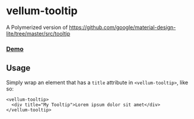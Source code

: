 # vellum-tooltip

A Polymerized version of https://github.com/google/material-design-lite/tree/master/src/tooltip

### [Demo](http://polymer.zikes.me/bower_components/vellum-tooltip/demo/index.html)

## Usage

Simply wrap an element that has a `title` attribute in `<vellum-tooltip>`, like so:

```
<vellum-tooltip>
  <div title="My Tooltip">Lorem ipsum dolor sit amet</div>
</vellum-tooltip>
```
